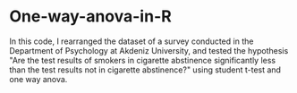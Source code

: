 # One-way-anova-in-R
In this code, I rearranged the dataset of a survey conducted in the Department of Psychology at Akdeniz University, and tested the hypothesis "Are the test results of smokers in cigarette abstinence significantly less than the test results not in cigarette abstinence?" using student t-test and one way anova.
